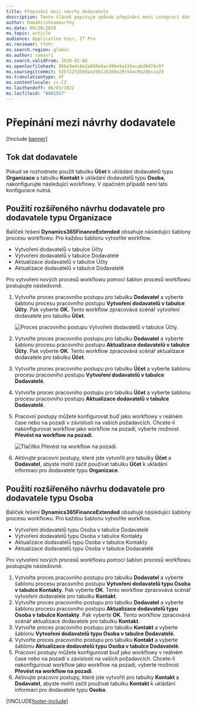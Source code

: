 ```yaml
---
title: Přepínání mezi návrhy dodavatele
description: Tento článek popisuje způsob přepínání mezi integrací dat dodavatele mezi finančními a provozními aplikacemi a Dataverse.
author: RamaKrishnamoorthy
ms.date: 09/20/2019
ms.topic: article
audience: Application User, IT Pro
ms.reviewer: tfehr
ms.search.region: global
ms.author: ramasri
ms.search.validFrom: 2020-01-06
ms.openlocfilehash: 88be9a4c6e2a860e8ac496e9a135ecabd8474c97
ms.sourcegitcommit: 52b7225350daa29b1263d8e29c54ac9e20bcca70
ms.translationtype: HT
ms.contentlocale: cs-CZ
ms.lasthandoff: 06/03/2022
ms.locfileid: "8901557"
---
```

# <a name="switch-between-vendor-designs"></a>Přepínání mezi návrhy dodavatele

[!include [banner](../../includes/banner.md)]





## <a name="vendor-data-flow"></a>Tok dat dodavatele 

Pokud se rozhodnete použít tabulku **Účet** k ukládání dodavatelů typu **Organizace** a tabulku **Kontakt** k ukládání dodavatelů typu **Osoba**, nakonfigurujte následující workflowy. V opačném případě není tato konfigurace nutná.

## <a name="use-the-extended-vendor-design-for-vendors-of-the-organization-type"></a>Použití rozšířeného návrhu dodavatele pro dodavatele typu Organizace

Balíček řešení **Dynamics365FinanceExtended** obsahuje následující šablony procesu workflowu. Pro každou šablonu vytvoříte workflow.

+ Vytvoření dodavatelů v tabulce Účty
+ Vytvoření dodavatelů v tabulce Dodavatelé
+ Aktualizace dodavatelů v tabulce Účty
+ Aktualizace dodavatelů v tabulce Dodavatelé

Pro vytvoření nových procesů workflowu pomocí šablon procesů workflowu postupujte následovně.

1. Vytvořte proces pracovního postupu pro tabulku **Dodavatel** a vyberte šablonu procesu pracovního postupu **Vytvoření dodavatelů v tabulce Účty**. Pak vyberte **OK**. Tento workflow zpracovává scénář vytvoření dodavatele pro tabulku **Účet**.

    ![Proces pracovního postupu Vytvoření dodavatelů v tabulce Účty.](media/create_process.png)

2. Vytvořte proces pracovního postupu pro tabulku **Dodavatel** a vyberte šablonu procesu pracovního postupu **Aktualizace dodavatelů v tabulce Účty**. Pak vyberte **OK**. Tento workflow zpracovává scénář aktualizace dodavatele pro tabulku **Účet**.
3. Vytvořte proces pracovního postupu pro tabulku **Účet** a vyberte šablonu procesu pracovního postupu **Vytvoření dodavatelů v tabulce Dodavatelé**.
4. Vytvořte proces pracovního postupu pro tabulku **Účet** a vyberte šablonu procesu pracovního postupu **Aktualizace dodavatelů v tabulce Dodavatelé**.
5. Pracovní postupy můžete konfigurovat buď jako workflowy v reálném čase nebo na pozadí v závislosti na vašich požadavcích. Chcete-li nakonfigurovat workflow jako workflow na pozadí, vyberte možnost **Převést na workflow na pozadí**.

    ![Tlačítko Převést na workflow na pozadí.](media/background_workflow.png)

6. Aktivujte pracovní postupy, které jste vytvořili pro tabulky **Účet** a **Dodavatel**, abyste mohli začít používat tabulku **Účet** k ukládání informací pro dodavatele typu **Organizace**.

## <a name="use-the-extended-vendor-design-for-vendors-of-the-person-type"></a>Použití rozšířeného návrhu dodavatele pro dodavatele typu Osoba

Balíček řešení **Dynamics365FinanceExtended** obsahuje následující šablony procesu workflowu. Pro každou šablonu vytvoříte workflow.

+ Vytvoření dodavatelů typu Osoba v tabulce Dodavatelé
+ Vytvoření dodavatelů typu Osoba v tabulce Kontakty
+ Aktualizace dodavatelů typu Osoba v tabulce Kontakty
+ Aktualizace dodavatelů typu Osoba v tabulce Dodavatelé

Pro vytvoření nových procesů workflowu pomocí šablon procesů workflowu postupujte následovně.

1. Vytvořte proces pracovního postupu pro tabulku **Dodavatel** a vyberte šablonu procesu pracovního postupu **Vytvoření dodavatelů typu Osoba v tabulce Kontakty**. Pak vyberte **OK**. Tento workflow zpracovává scénář vytvoření dodavatele pro tabulku **Kontakt**.
2. Vytvořte proces pracovního postupu pro tabulku **Dodavatel** a vyberte šablonu procesu pracovního postupu **Aktualizace dodavatelů typu Osoba v tabulce Kontakty**. Pak vyberte **OK**. Tento workflow zpracovává scénář aktualizace dodavatele pro tabulku **Kontakt**.
3. Vytvořte proces pracovního postupu pro tabulku **Kontakt** a vyberte šablonu **Vytvoření dodavatelů typu Osoba v tabulce Dodavatelé**.
4. Vytvořte proces pracovního postupu pro tabulku **Kontakt** a vyberte šablonu **Aktualizace dodavatelů typu Osoba v tabulce Dodavatelé**.
5. Pracovní postupy můžete konfigurovat buď jako workflowy v reálném čase nebo na pozadí v závislosti na vašich požadavcích. Chcete-li nakonfigurovat workflow jako workflow na pozadí, vyberte možnost **Převést na workflow na pozadí**.
6. Aktivujte pracovní postupy, které jste vytvořili pro tabulky **Kontakt** a **Dodavatel**, abyste mohli začít používat tabulku **Kontakt** k ukládání informací pro dodavatele typu **Osoba**.


[!INCLUDE[footer-include](../../../../includes/footer-banner.md)]